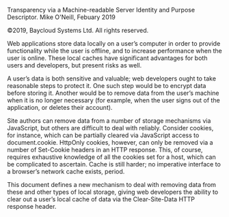 Transparency via a Machine-readable Server Identity and Purpose Descriptor.
Mike O'Neill, Febuary 2019

©2019, Baycloud Systems Ltd. All rights reserved.

Web applications store data locally on a user’s computer in order to provide functionality while the user is offline, and to increase performance when the user is online. These local caches have significant advantages for both users and developers, but present risks as well.

A user’s data is both sensitive and valuable; web developers ought to take reasonable steps to protect it. One such step would be to encrypt data before storing it. Another would be to remove data from the user’s machine when it is no longer necessary (for example, when the user signs out of the application, or deletes their account).

Site authors can remove data from a number of storage mechanisms via JavaScript, but others are difficult to deal with reliably. Consider cookies, for instance, which can be partially cleared via JavaScript access to document.cookie. HttpOnly cookies, however, can only be removed via a number of Set-Cookie headers in an HTTP response. This, of course, requires exhaustive knowledge of all the cookies set for a host, which can be complicated to ascertain. Cache is still harder; no imperative interface to a browser’s network cache exists, period.

This document defines a new mechanism to deal with removing data from these and other types of local storage, giving web developers the ability to clear out a user’s local cache of data via the Clear-Site-Data HTTP response header.
